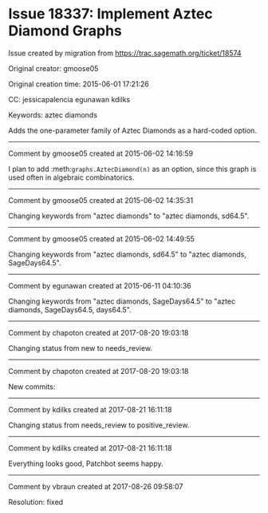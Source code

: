 # Issue 18337: Implement Aztec Diamond Graphs

Issue created by migration from https://trac.sagemath.org/ticket/18574

Original creator: gmoose05

Original creation time: 2015-06-01 17:21:26

CC:  jessicapalencia egunawan kdilks

Keywords: aztec diamonds

Adds the one-parameter family of Aztec Diamonds as a hard-coded option.


---

Comment by gmoose05 created at 2015-06-02 14:16:59

I plan to add :meth:`graphs.AztecDiamond(n)` as an option, since this graph is used often in algebraic combinatorics.


---

Comment by gmoose05 created at 2015-06-02 14:35:31

Changing keywords from "aztec diamonds" to "aztec diamonds, sd64.5".


---

Comment by gmoose05 created at 2015-06-02 14:49:55

Changing keywords from "aztec diamonds, sd64.5" to "aztec diamonds, SageDays64.5".


---

Comment by egunawan created at 2015-06-11 04:10:36

Changing keywords from "aztec diamonds, SageDays64.5" to "aztec diamonds, SageDays64.5, days64.5".


---

Comment by chapoton created at 2017-08-20 19:03:18

Changing status from new to needs_review.


---

Comment by chapoton created at 2017-08-20 19:03:18

New commits:


---

Comment by kdilks created at 2017-08-21 16:11:18

Changing status from needs_review to positive_review.


---

Comment by kdilks created at 2017-08-21 16:11:18

Everything looks good, Patchbot seems happy.


---

Comment by vbraun created at 2017-08-26 09:58:07

Resolution: fixed
